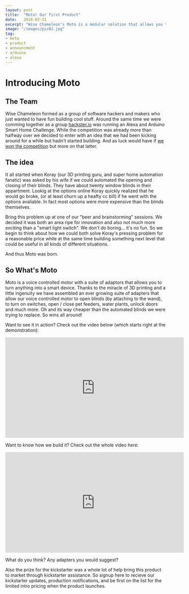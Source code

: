 ```yaml
---
layout: post
title:  "Moto! Our first Product"
date:   2018-03-31
excerpt: "Wise Chameleon's Moto is a modular solution that allows you to turn anything into a smart home device, from a set of Venetian blinds to a pet feeder."
image: "/images/pic02.jpg"
tag:
- moto
- product
- announcment
- arduino
- alexa
---
```

# Introducing Moto

## The Team
Wise Chameleon formed as a group of software hackers and makers who just wanted to have fun building cool stuff.  Around the same time we were comming together as a group [hackster.io](https://www.hackster.io/contests/alexasmarthome)
was running an Alexa and Arduino Smart Home Challenge.  While the competition was already more than halfway over we decided to enter with an idea that we had been kicking around for a while but hadn't started building.  And as luck would have if [we won the competition](https://blog.hackster.io/announcing-the-winners-of-the-alexa-and-arduino-smart-home-challenge-6d7cd56bf5b2) but more on that latter.

## The idea

It all started when Koray (our 3D printing guru, and super home automation fanatic) was asked by his wife if we could automated the opening and closing of their blinds.  They have about twenty window blinds in their appartment.  Lookig at the options online Koray quickly realized that he would go broke, (or at least churn up a heafty cc bill) if he went with the options avaliable.  In fact most options were more expensive than the blinds themselves.

Bring this problem up at one of our "beer and brainstorming" sessions. We decided it was both an area ripe for innovation and also not much more exciting than a "smart light switch".  We don't do boring... it's no fun.  So we begin to think about how we could both solve Koray's pressing problem for a reasonable price while at the same time building something next level that could be useful in all kinds of different situations.

And thus Moto was born.

## So What's Moto

Moto is a voice controlled motor with a suite of adaptors that allows you to turn anything into a smart device. Thanks to the miracle of 3D printing and a little ingenuity we have assembled an ever growing suite of adapters that allow our voice controlled motor to open blinds (by attaching to the wand), to turn on switches, open / close pet feeders, water plants, unlock doors and much more.  Oh and its way cheaper than the automated blinds we were trying to replace.  So wins all around! 

Want to see it in action?  Check out the video below (which starts right at the demonstration):

<iframe width="560" height="315" src="https://www.youtube.com/embed/-ux2H8IskB8?start=303" frameborder="0" allow="autoplay; encrypted-media" allowfullscreen></iframe>

Want to know how we build it?  Check out the whole video here:

<iframe width="560" height="315" src="https://www.youtube.com/embed/-ux2H8IskB8" frameborder="0" allow="autoplay; encrypted-media" allowfullscreen></iframe>

What do you think?  Any adapters you would suggest?

Also the prize for the kickstarter was a whole lot of help bring this product to market through kickstarter assistance.  So signup here to recieve our kickstarter updates, production notifications, and be first on the list for the limited intro pricing when the product launches.
